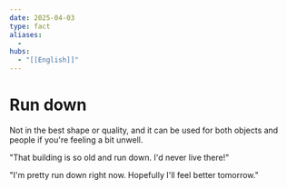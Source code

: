 ```yaml
---
date: 2025-04-03
type: fact
aliases:
  -
hubs:
  - "[[English]]"
---
```


# Run down

Not in the best shape or quality, and it can be used for both objects and people if you're feeling a bit unwell.

"That building is so old and run down. I'd never live there!"

"I'm pretty run down right now. Hopefully I'll feel better tomorrow."

